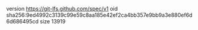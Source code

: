 version https://git-lfs.github.com/spec/v1
oid sha256:9ed4992c3139c99e59c8aa185e42ef2ca4bb357e9bb9a3e880ef6d6d686495cd
size 13919

